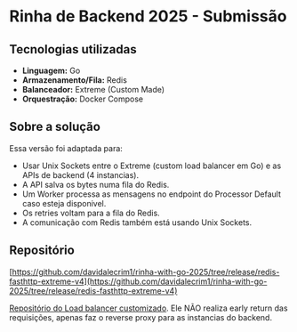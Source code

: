 # Rinha de Backend 2025 - Submissão

## Tecnologias utilizadas
- **Linguagem:** Go
- **Armazenamento/Fila:** Redis
- **Balanceador:** Extreme (Custom Made)
- **Orquestração:** Docker Compose

## Sobre a solução
Essa versão foi adaptada para:
- Usar Unix Sockets entre o Extreme (custom load balancer em Go) e as APIs de backend (4 instancias).
- A API salva os bytes numa fila do Redis.
- Um Worker processa as mensagens no endpoint do Processor Default caso esteja disponivel.
- Os retries voltam para a fila do Redis.
- A comunicação com Redis também está usando Unix Sockets.

## Repositório
[https://github.com/davidalecrim1/rinha-with-go-2025/tree/release/redis-fasthttp-extreme-v4](https://github.com/davidalecrim1/rinha-with-go-2025/tree/release/redis-fasthttp-extreme-v4)

[Repositório do Load balancer customizado](https://github.com/davidalecrim1/extreme). Ele NÃO realiza early return das requisições, apenas faz o reverse proxy para as instancias do backend.